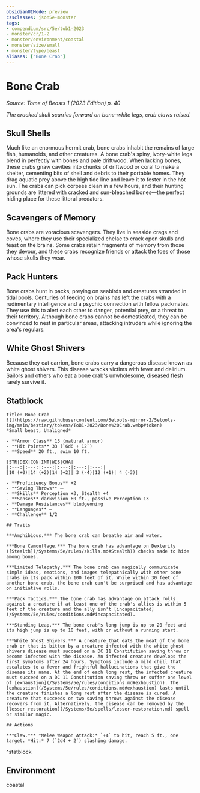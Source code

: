 ```yaml
---
obsidianUIMode: preview
cssclasses: json5e-monster
tags:
- compendium/src/5e/tob1-2023
- monster/cr/1-2
- monster/environment/coastal
- monster/size/small
- monster/type/beast
aliases: ["Bone Crab"]
---
```

# Bone Crab
*Source: Tome of Beasts 1 (2023 Edition) p. 40*  

*The cracked skull scurries forward on bone-white legs, crab claws raised.*

## Skull Shells

Much like an enormous hermit crab, bone crabs inhabit the remains of large fish, humanoids, and other creatures. A bone crab's spiny, ivory-white legs blend in perfectly with bones and pale driftwood. When lacking bones, these crabs gnaw cavities into chunks of driftwood or coral to make a shelter, cementing bits of shell and debris to their portable homes. They drag aquatic prey above the high tide line and leave it to fester in the hot sun. The crabs can pick corpses clean in a few hours, and their hunting grounds are littered with cracked and sun-bleached bones—the perfect hiding place for these littoral predators.

## Scavengers of Memory

Bone crabs are voracious scavengers. They live in seaside crags and coves, where they use their specialized chelae to crack open skulls and feast on the brains. Some crabs retain fragments of memory from those they devour, and these crabs recognize friends or attack the foes of those whose skulls they wear.

## Pack Hunters

Bone crabs hunt in packs, preying on seabirds and creatures stranded in tidal pools. Centuries of feeding on brains has left the crabs with a rudimentary intelligence and a psychic connection with fellow packmates. They use this to alert each other to danger, potential prey, or a threat to their territory. Although bone crabs cannot be domesticated, they can be convinced to nest in particular areas, attacking intruders while ignoring the area's regulars.

## White Ghost Shivers

Because they eat carrion, bone crabs carry a dangerous disease known as white ghost shivers. This disease wracks victims with fever and delirium. Sailors and others who eat a bone crab's unwholesome, diseased flesh rarely survive it.

## Statblock

```ad-statblock
title: Bone Crab
![](https://raw.githubusercontent.com/5etools-mirror-2/5etools-img/main/bestiary/tokens/ToB1-2023/Bone%20Crab.webp#token)
*Small beast, Unaligned*

- **Armor Class** 13 (natural armor)
- **Hit Points** 33 (`6d6 + 12`)
- **Speed** 20 ft., swim 10 ft.

|STR|DEX|CON|INT|WIS|CHA|
|:---:|:---:|:---:|:---:|:---:|:---:|
|10 (+0)|14 (+2)|14 (+2)| 3 (-4)|12 (+1)| 4 (-3)|

- **Proficiency Bonus** +2
- **Saving Throws** ⏤
- **Skills** Perception +3, Stealth +4
- **Senses** darkvision 60 ft., passive Perception 13
- **Damage Resistances** bludgeoning
- **Languages** —
- **Challenge** 1/2

## Traits

***Amphibious.*** The bone crab can breathe air and water.

***Bone Camouflage.*** The bone crab has advantage on Dexterity ([Stealth](/Systems/5e/rules/skills.md#Stealth)) checks made to hide among bones.

***Limited Telepathy.*** The bone crab can magically communicate simple ideas, emotions, and images telepathically with other bone crabs in its pack within 100 feet of it. While within 30 feet of another bone crab, the bone crab can't be surprised and has advantage on initiative rolls.

***Pack Tactics.*** The bone crab has advantage on attack rolls against a creature if at least one of the crab's allies is within 5 feet of the creature and the ally isn't [incapacitated](/Systems/5e/rules/conditions.md#incapacitated).

***Standing Leap.*** The bone crab's long jump is up to 20 feet and its high jump is up to 10 feet, with or without a running start.

***White Ghost Shivers.*** A creature that eats the meat of the bone crab or that is bitten by a creature infected with the white ghost shivers disease must succeed on a DC 11 Constitution saving throw or become infected with the disease. An infected creature develops the first symptoms after 24 hours. Symptoms include a mild chill that escalates to a fever and frightful hallucinations that give the disease its name. At the end of each long rest, the infected creature must succeed on a DC 11 Constitution saving throw or suffer one level of [exhaustion](/Systems/5e/rules/conditions.md#exhaustion). The [exhaustion](/Systems/5e/rules/conditions.md#exhaustion) lasts until the creature finishes a long rest after the disease is cured. A creature that succeeds on two saving throws against the disease recovers from it. Alternatively, the disease can be removed by the [lesser restoration](/Systems/5e/spells/lesser-restoration.md) spell or similar magic.

## Actions

***Claw.*** *Melee Weapon Attack:* `+4` to hit, reach 5 ft., one target. *Hit:* 7 (`2d4 + 2`) slashing damage.
```
^statblock

## Environment

coastal